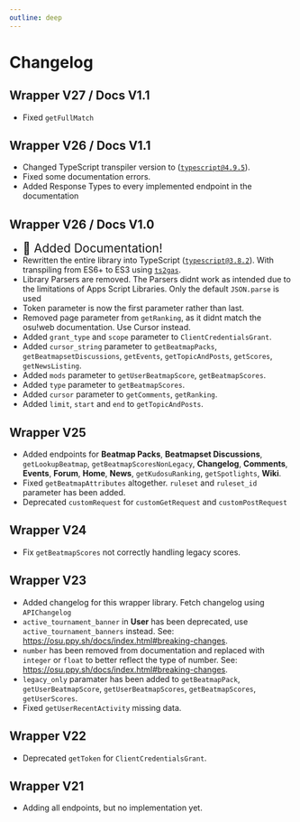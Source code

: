 ```yaml
---
outline: deep
---
```


# Changelog

## Wrapper V27 / Docs V1.1 <Badge type="warning" text="Beta" /> <Badge type="info" text="2024.514.0" />
- Fixed `getFullMatch`

## Wrapper V26 / Docs V1.1 <Badge type="warning" text="Beta" /> <Badge type="info" text="2024.514.0" />
- Changed TypeScript transpiler version to ([`typescript@4.9.5`](https://www.npmjs.com/package/typescript/v/4.9.5)).
- Fixed some documentation errors.
- Added Response Types to every implemented endpoint in the documentation

## Wrapper V26 / Docs V1.0 <Badge type="warning" text="Beta" /> <Badge type="info" text="2024.514.0" /> 
- <span style="font-size:1.5em;">:tada: Added Documentation!</span>
- Rewritten the entire library into TypeScript ([`typescript@3.8.2`](https://www.npmjs.com/package/typescript/v/3.8.2)). With transpiling from ES6+ to ES3 using [`ts2gas`](https://github.com/grant/ts2gas).
- <Badge type="danger" text="Breaking Change" /> Library Parsers are removed. The Parsers didnt work as intended due to the limitations of Apps Script Libraries. Only the default `JSON.parse` is used
- <Badge type="danger" text="Breaking Change" /> Token parameter is now the first parameter rather than last.
- <Badge type="danger" text="Breaking Change" /> Removed page parameter from `getRanking`, as it didnt match the osu!web documentation. Use Cursor instead.
- Added `grant_type` and `scope` parameter to `ClientCredentialsGrant`.
- Added `cursor_string` parameter to `getBeatmapPacks`, `getBeatmapsetDiscussions`, `getEvents`, `getTopicAndPosts`, `getScores`, `getNewsListing`.
- Added `mods` parameter to `getUserBeatmapScore`, `getBeatmapScores`.
- Added `type` parameter to `getBeatmapScores`.
- Added `cursor` parameter to `getComments`, `getRanking`.
- Added `limit`, `start` and `end` to `getTopicAndPosts`.

## Wrapper V25 <Badge type="tip" text="Stable" /> <Badge type="info" text="2024.306.0" /> 
- Added endpoints for **Beatmap Packs**, **Beatmapset Discussions**, `getLookupBeatmap`, `getBeatmapScoresNonLegacy`, **Changelog**, **Comments**, **Events**, **Forum**, **Home**, **News**, `getKudosuRanking`, `getSpotlights`, **Wiki**.
- <Badge type="danger" text="Breaking Change" /> Fixed `getBeatmapAttributes` altogether. `ruleset` and `ruleset_id` parameter has been added.
- Deprecated `customRequest` for `customGetRequest` and `customPostRequest`

## Wrapper V24 <Badge type="info" text="2024.306.0" /> 
- Fix `getBeatmapScores` not correctly handling legacy scores.

## Wrapper V23 <Badge type="info" text="2024.306.0" /> 
- Added changelog for this wrapper library. Fetch changelog using `APIChangelog`
- <Badge type="danger" text="Breaking Change" /> `active_tournament_banner` in **User** has been deprecated, use `active_tournament_banners` instead. See: https://osu.ppy.sh/docs/index.html#breaking-changes.
- <Badge type="danger" text="Breaking Change" /> `number` has been removed from documentation and replaced with `integer` or `float` to better reflect the type of number. See: https://osu.ppy.sh/docs/index.html#breaking-changes.
- <Badge type="danger" text="Breaking Change" /> `legacy_only` paramater has been added to `getBeatmapPack`, `getUserBeatmapScore`, `getUserBeatmapScores`, `getBeatmapScores`, `getUserScores`.
- Fixed `getUserRecentActivity` missing data.

## Wrapper V22
- Deprecated `getToken` for `ClientCredentialsGrant`.

## Wrapper V21
- Adding all endpoints, but no implementation yet.